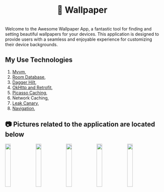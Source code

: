<h1 align="center">🎈 Wallpaper</h1></br>
Welcome to the Awesome Wallpaper App, a fantastic tool for finding and setting beautiful wallpapers for your devices. This application is designed to provide users with a seamless and enjoyable experience for customizing their device backgrounds.

## My Use Technologies
1) [Mvvm](https://www.geeksforgeeks.org/android-build-a-movie-app-using-retrofit-and-mvvm-architecture-with-kotlin/),<br/>
2) [Room Database](https://developer.android.com/training/data-storage/room),<br/>
3) [Dagger Hilt](https://developer.android.com/training/dependency-injection/hilt-android),<br/>
4) [OkHttp and Retrofit](https://www.androidhire.com/retrofit-tutorial-in-kotlin/),<br/>
5) [Picasso Caching](https://hsmnzaydn.medium.com/picasso-i%CC%87le-i%CC%87mage-cache-877bbb8a0cb4),<br/>
6) Network Caching,<br/>
7) [Leak Canary](https://square.github.io/leakcanary/),<br/>
8) [Navigation](https://developer.android.com/guide/navigation/get-started),<br/>

## 📷 Pictures related to the application are located below
<a href="#"><img width="19%" height="auto" src="https://github.com/melissaOzay/Wallpaper-Android-App/assets/106618067/fe3746d8-5fb9-454b-81b7-7987f90f5a1f" height="100px"/></a>
 <a href="#"><img width="19%" height="auto" src="https://github.com/melissaOzay/Wallpaper-Android-App/assets/106618067/7c43a2a0-924c-4707-8d59-f6b0d45c0343" height="100px"/></a>
 <a href="#"><img width="19%" height="auto" src="https://github.com/melissaOzay/Wallpaper-Android-App/assets/106618067/ee65f850-9fb7-4af6-9aad-429934f466e3" height="100px"/></a>
 <a href="#"><img width="19%" height="auto" src="https://github.com/melissaOzay/Wallpaper-Android-App/assets/106618067/34882cbd-b61f-4c38-8038-40a19f7b5843" height="100px"/></a>
 <a href="#"><img width="19%" height="auto" src="https://github.com/melissaOzay/Wallpaper-Android-App/assets/106618067/06075ee9-d3a1-4e75-b2ee-b30a4d75d120" height="100px"/></a>


